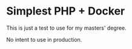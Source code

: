 # Simplest PHP + Docker

This is just a test to use for my masters' degree.

No intent to use in production.
